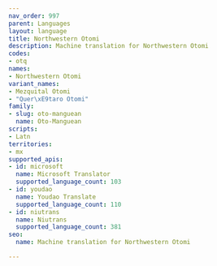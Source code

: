 ```yaml
---
nav_order: 997
parent: Languages
layout: language
title: Northwestern Otomi
description: Machine translation for Northwestern Otomi
codes:
- otq
names:
- Northwestern Otomi
variant_names:
- Mezquital Otomi
- "Quer\xE9taro Otomi"
family:
- slug: oto-manguean
  name: Oto-Manguean
scripts:
- Latn
territories:
- mx
supported_apis:
- id: microsoft
  name: Microsoft Translator
  supported_language_count: 103
- id: youdao
  name: Youdao Translate
  supported_language_count: 110
- id: niutrans
  name: Niutrans
  supported_language_count: 381
seo:
  name: Machine translation for Northwestern Otomi

---
```


